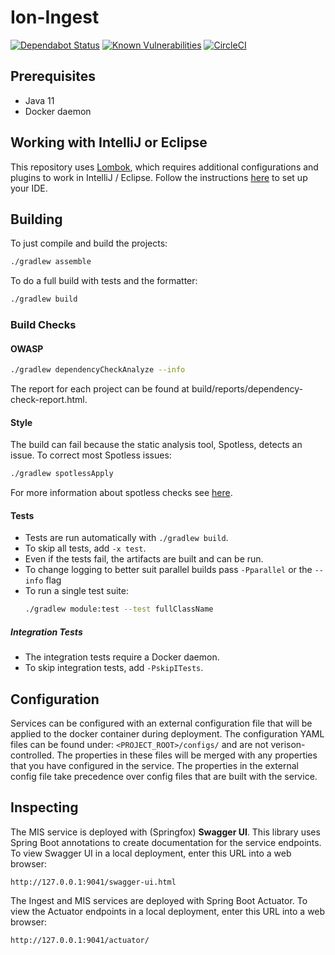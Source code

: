 # Ion-Ingest
[![Dependabot Status](https://api.dependabot.com/badges/status?host=github&repo=connexta/ion-ingest)](https://dependabot.com)
[![Known Vulnerabilities](https://snyk.io/test/github/connexta/ion-ingest/badge.svg)](https://snyk.io/test/github/connexta/ion-ingest)
[![CircleCI](https://circleci.com/gh/connexta/ion-ingest/tree/master.svg?style=svg)](https://circleci.com/gh/connexta/ion-ingest/tree/master)

## Prerequisites
* Java 11
* Docker daemon

## Working with IntelliJ or Eclipse
This repository uses [Lombok](https://projectlombok.org/), which requires additional configurations and plugins to work in IntelliJ / Eclipse.
Follow the instructions [here](https://www.baeldung.com/lombok-ide) to set up your IDE.

## Building
To just compile and build the projects:
```bash
./gradlew assemble
```
To do a full build with tests and the formatter:
```bash
./gradlew build
```

### Build Checks
#### OWASP
```bash
./gradlew dependencyCheckAnalyze --info
```
The report for each project can be found at build/reports/dependency-check-report.html.

#### Style
The build can fail because the static analysis tool, Spotless, detects an issue. To correct most Spotless issues:
```bash
./gradlew spotlessApply
```

For more information about spotless checks see
[here](https://github.com/diffplug/spotless/tree/master/plugin-gradle#custom-rules).

#### Tests
* Tests are run automatically with `./gradlew build`.
* To skip all tests, add `-x test`.
* Even if the tests fail, the artifacts are built and can be run.
* To change logging to better suit parallel builds pass `-Pparallel` or the `--info` flag
* To run a single test suite:
    ```bash
    ./gradlew module:test --test fullClassName
    ```

##### Integration Tests
* The integration tests require a Docker daemon.
* To skip integration tests, add `-PskipITests`.

## Configuration
Services can be configured with an external configuration file that will be applied to the docker container during
deployment. The configuration YAML files can be found under: `<PROJECT_ROOT>/configs/` and are not verison-controlled.
The properties in these files will be merged with any properties that you have configured in the service. The properties
in the external config file take precedence over config files that are built with the service.

## Inspecting
The MIS service is deployed with (Springfox) **Swagger UI**. This library uses Spring Boot
annotations to create documentation for the service endpoints. To view Swagger UI in a local
deployment, enter this URL into a web browser:

`http://127.0.0.1:9041/swagger-ui.html`

The Ingest and MIS services are deployed with Spring Boot Actuator. To view the Actuator
endpoints in a local deployment, enter this URL into a web browser:

`http://127.0.0.1:9041/actuator/`
